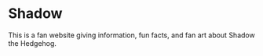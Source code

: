 # Shadow
This is a fan website giving information, fun facts, and fan art about Shadow the Hedgehog.
